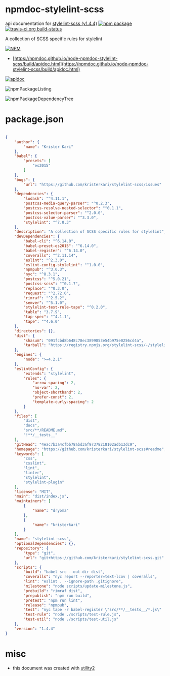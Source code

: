 # npmdoc-stylelint-scss

api documentation for  [stylelint-scss (v1.4.4)](https://github.com/kristerkari/stylelint-scss#readme)  [![npm package](https://img.shields.io/npm/v/npmdoc-stylelint-scss.svg?style=flat-square)](https://www.npmjs.org/package/npmdoc-stylelint-scss) [![travis-ci.org build-status](https://api.travis-ci.org/npmdoc/node-npmdoc-stylelint-scss.svg)](https://travis-ci.org/npmdoc/node-npmdoc-stylelint-scss)

A collection of SCSS specific rules for stylelint

[![NPM](https://nodei.co/npm/stylelint-scss.png?downloads=true&downloadRank=true&stars=true)](https://www.npmjs.com/package/stylelint-scss)

- [https://npmdoc.github.io/node-npmdoc-stylelint-scss/build/apidoc.html](https://npmdoc.github.io/node-npmdoc-stylelint-scss/build/apidoc.html)

[![apidoc](https://npmdoc.github.io/node-npmdoc-stylelint-scss/build/screenCapture.buildCi.browser.%252Ftmp%252Fbuild%252Fapidoc.html.png)](https://npmdoc.github.io/node-npmdoc-stylelint-scss/build/apidoc.html)

![npmPackageListing](https://npmdoc.github.io/node-npmdoc-stylelint-scss/build/screenCapture.npmPackageListing.svg)

![npmPackageDependencyTree](https://npmdoc.github.io/node-npmdoc-stylelint-scss/build/screenCapture.npmPackageDependencyTree.svg)



# package.json

```json

{
    "author": {
        "name": "Krister Kari"
    },
    "babel": {
        "presets": [
            "es2015"
        ]
    },
    "bugs": {
        "url": "https://github.com/kristerkari/stylelint-scss/issues"
    },
    "dependencies": {
        "lodash": "^4.11.1",
        "postcss-media-query-parser": "^0.2.3",
        "postcss-resolve-nested-selector": "^0.1.1",
        "postcss-selector-parser": "^2.0.0",
        "postcss-value-parser": "^3.3.0",
        "stylelint": "^7.0.3"
    },
    "description": "A collection of SCSS specific rules for stylelint",
    "devDependencies": {
        "babel-cli": "^6.14.0",
        "babel-preset-es2015": "^6.14.0",
        "babel-register": "^6.14.0",
        "coveralls": "^2.11.14",
        "eslint": "^2.3.0",
        "eslint-config-stylelint": "^1.0.0",
        "npmpub": "^3.0.3",
        "nyc": "^8.3.1",
        "postcss": "^5.0.21",
        "postcss-scss": "^0.1.7",
        "replace": "^0.3.0",
        "request": "^2.72.0",
        "rimraf": "^2.5.2",
        "semver": "^5.1.0",
        "stylelint-test-rule-tape": "^0.2.0",
        "table": "3.7.9",
        "tap-spec": "^4.1.1",
        "tape": "^4.6.0"
    },
    "directories": {},
    "dist": {
        "shasum": "091fcbd8b648c78ec3899853e54b975e0256cd4a",
        "tarball": "https://registry.npmjs.org/stylelint-scss/-/stylelint-scss-1.4.4.tgz"
    },
    "engines": {
        "node": ">=4.2.1"
    },
    "eslintConfig": {
        "extends": "stylelint",
        "rules": {
            "arrow-spacing": 2,
            "no-var": 2,
            "object-shorthand": 2,
            "prefer-const": 2,
            "template-curly-spacing": 2
        }
    },
    "files": [
        "dist",
        "docs",
        "src/**/README.md",
        "!**/__tests__"
    ],
    "gitHead": "4eac7b3a4cfbb78abd3af97378218102adb13dc9",
    "homepage": "https://github.com/kristerkari/stylelint-scss#readme",
    "keywords": [
        "css",
        "csslint",
        "lint",
        "linter",
        "stylelint",
        "stylelint-plugin"
    ],
    "license": "MIT",
    "main": "dist/index.js",
    "maintainers": [
        {
            "name": "dryoma"
        },
        {
            "name": "kristerkari"
        }
    ],
    "name": "stylelint-scss",
    "optionalDependencies": {},
    "repository": {
        "type": "git",
        "url": "git+https://github.com/kristerkari/stylelint-scss.git"
    },
    "scripts": {
        "build": "babel src --out-dir dist",
        "coveralls": "nyc report --reporter=text-lcov | coveralls",
        "lint": "eslint . --ignore-path .gitignore",
        "milestone": "node scripts/update-milestone.js",
        "prebuild": "rimraf dist",
        "prepublish": "npm run build",
        "pretest": "npm run lint",
        "release": "npmpub",
        "test": "nyc tape -r babel-register \"src/**/__tests__/*.js\" | tap-spec",
        "test-rule": "node ./scripts/test-rule.js",
        "test-util": "node ./scripts/test-util.js"
    },
    "version": "1.4.4"
}
```



# misc
- this document was created with [utility2](https://github.com/kaizhu256/node-utility2)
